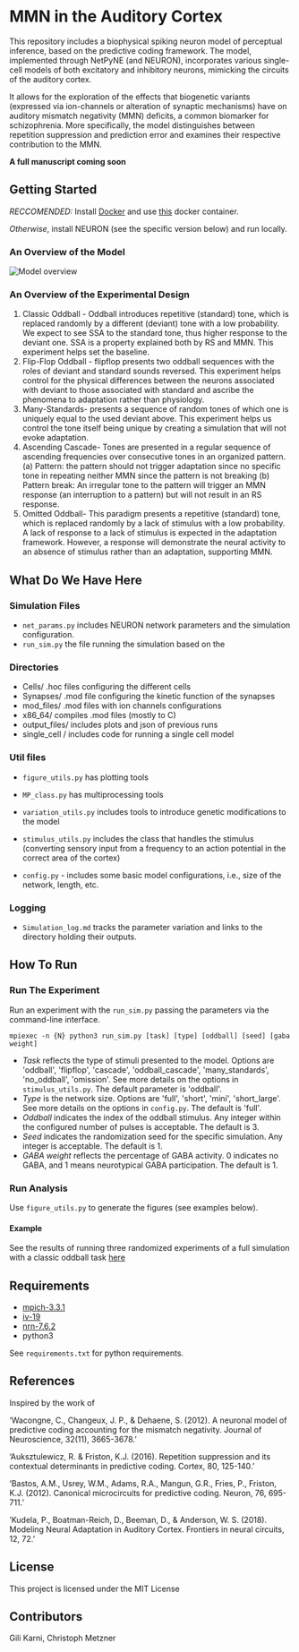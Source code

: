 # MMN in the Auditory Cortex


This repository includes a biophysical spiking neuron model of perceptual inference, based on the predictive coding framework. The model, implemented through NetPyNE (and NEURON), incorporates various single-cell models of both excitatory and inhibitory neurons, mimicking the circuits of the auditory cortex.

It allows for the exploration of the effects that biogenetic variants (expressed via ion-channels or alteration of synaptic mechanisms) have on auditory mismatch negativity (MMN) deficits, a common biomarker for schizophrenia. More specifically, the model distinguishes between repetition suppression and prediction error and examines their respective contribution to the MMN.

**A full manuscript coming soon**

## Getting Started

*RECCOMENDED:*
Install [Docker](https://docs.docker.com/install/) and use [this](https://github.com/karnigili/Computational-Neuroscience/tree/master/docker/docker_python) docker container.

*Otherwise*, install NEURON (see the specific version below) and run locally.



### An Overview of the Model

![Model overview](https://github.com/karnigili/Biophysical-Crotical-Model-MMN/blob/master/model_scheme.png)


### An Overview of the Experimental Design

1. Classic Oddball - Oddball introduces repetitive (standard) tone, which is replaced randomly by a different (deviant) tone with a low probability. We expect to see SSA to the standard tone, thus higher response to the deviant one. SSA is a property explained both by RS and MMN. This experiment helps set the baseline.
2. Flip-Flop Oddball - flipflop presents two oddball sequences with the roles of deviant and standard sounds reversed. This experiment helps control for the physical differences between the neurons associated with deviant to those associated with standard and ascribe the phenomena to adaptation rather than physiology.  
3. Many-Standards- presents a sequence of random tones of which one is uniquely equal to the used deviant above. This experiment helps us control the tone itself being unique by creating a simulation that will not evoke adaptation.  
4. Ascending Cascade- Tones are presented in a regular sequence of ascending frequencies over consecutive tones in an organized pattern.
  (a) Pattern: the pattern should not trigger adaptation since no specific tone in repeating neither MMN since the pattern is not breaking
  (b) Pattern break: An irregular tone to the pattern will trigger an MMN response (an interruption to a pattern) but will not result in an RS response.
5. Omitted Oddball- This paradigm presents a repetitive (standard) tone, which is replaced randomly by a lack of stimulus with a low probability. A lack of response to a lack of stimulus is expected in the adaptation framework. However, a response will demonstrate the neural activity to an absence of stimulus rather than an adaptation, supporting MMN.


## What Do We Have Here

### Simulation Files

* `net_params.py` includes NEURON network parameters and the simulation configuration.
* `run_sim.py` the file running the simulation based on the


### Directories
* Cells/ .hoc files configuring the different cells
* Synapses/ .mod file configuring the kinetic function of the synapses
* mod_files/  .mod files with ion channels configurations
* x86_64/ compiles .mod files (mostly to C)
* output_files/ includes plots and json of previous runs
* single_cell / includes code for running a single cell model


### Util files

* `figure_utils.py` has plotting tools
* `MP_class.py` has multiprocessing tools
* `variation_utils.py` includes tools to introduce genetic modifications to the model
* `stimulus_utils.py` includes the class that handles the stimulus (converting sensory input from a frequency to an action potential in the correct area of the cortex)

* `config.py` - includes some basic model configurations, i.e., size of the network, length, etc.

### Logging
* `Simulation_log.md` tracks the parameter variation and links to the directory holding their outputs.

## How To Run

### Run The Experiment
Run an experiment with the `run_sim.py` passing the parameters via the command-line interface.

`mpiexec -n {N} python3 run_sim.py [task] [type] [oddball] [seed] [gaba weight]`

- *Task* reflects the type of stimuli presented to the model. Options are 'oddball', 'flipflop', 'cascade', 'oddball_cascade', 'many_standards', 'no_oddball', 'omission'. See more details on the options in `stimulus_utils.py`. The default parameter is 'oddball'.
- *Type* is the network size. Options are 'full', 'short', 'mini', 'short_large'. See more details on the options in `config.py`. The default is 'full'.
- *Oddball* indicates the index of the oddball stimulus. Any integer within the configured number of pulses is acceptable. The default is 3.
- *Seed* indicates the randomization seed for the specific simulation. Any integer is acceptable. The default is 1.
- *GABA weight* reflects the percentage of GABA activity. 0 indicates no GABA, and 1 means neurotypical GABA participation. The default is 1.

### Run Analysis
Use `figure_utils.py` to generate the figures (see examples below).

#### Example

See the results of running three randomized experiments of a full simulation with a classic oddball task [here](https://github.com/karnigili/Biophysical-Crotical-Model-MMN/tree/master/output_files_sample/classic_oddball)


## Requirements
- [mpich-3.3.1](http://www.mpich.org/static/downloads/3.3.1/mpich-3.3.1.tar.gz)
- [iv-19](https://neuron.yale.edu/ftp/neuron/versions/v7.6/iv-19.tar.gz)
- [nrn-7.6.2](https://neuron.yale.edu/ftp/neuron/versions/v7.6/7.6.2/nrn-7.6.2.tar.gz)
- python3

See `requirements.txt` for python requirements.


## References

Inspired by the work of

‘Wacongne, C., Changeux, J. P., & Dehaene, S. (2012). A neuronal model of predictive coding accounting for the mismatch negativity. Journal of Neuroscience, 32(11), 3665-3678.’

‘Auksztulewicz, R. & Friston, K.J. (2016). Repetition suppression and its contextual determinants in predictive coding. Cortex, 80, 125-140.’

‘Bastos, A.M., Usrey, W.M., Adams, R.A., Mangun, G.R., Fries, P., Friston, K.J. (2012). Canonical microcircuits for predictive coding. Neuron, 76, 695-711.’

’Kudela, P., Boatman-Reich, D., Beeman, D., & Anderson, W. S. (2018). Modeling Neural Adaptation in Auditory Cortex. Frontiers in neural circuits, 12, 72.’


## License
This project is licensed under the MIT License


## Contributors
Gili Karni, Christoph Metzner
